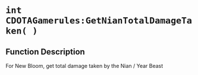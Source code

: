 # `int CDOTAGamerules:GetNianTotalDamageTaken( )`
## Function Description
For New Bloom, get total damage taken by the Nian / Year Beast
